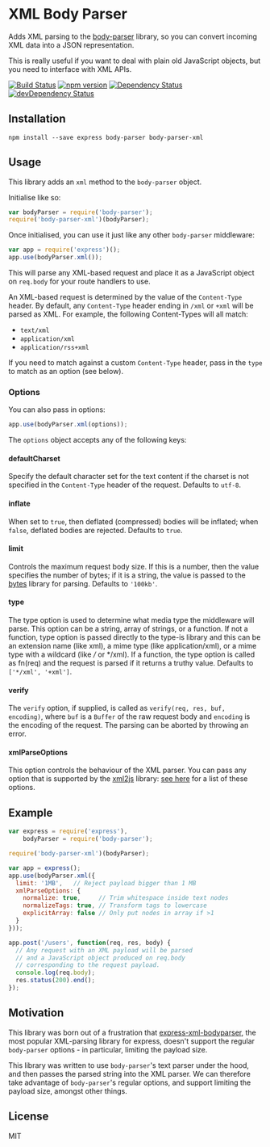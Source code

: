 # XML Body Parser

Adds XML parsing to the [body-parser](https://github.com/expressjs/body-parser) library, so you can convert incoming XML data into a JSON representation.

This is really useful if you want to deal with plain old JavaScript objects, but you need to interface with XML APIs.

[![Build Status](https://travis-ci.org/fiznool/body-parser-xml.svg?branch=master)](https://travis-ci.org/fiznool/body-parser-xml)
[![npm version](https://badge.fury.io/js/body-parser-xml.svg)](http://badge.fury.io/js/body-parser-xml)
[![Dependency Status](https://david-dm.org/fiznool/body-parser-xml.svg)](https://david-dm.org/fiznool/body-parser-xml)
[![devDependency Status](https://david-dm.org/fiznool/body-parser-xml/dev-status.svg)](https://david-dm.org/fiznool/body-parser-xml#info=devDependencies)

## Installation

```
npm install --save express body-parser body-parser-xml
```

## Usage

This library adds an `xml` method to the `body-parser` object.

Initialise like so:

``` js
var bodyParser = require('body-parser');
require('body-parser-xml')(bodyParser);
```

Once initialised, you can use it just like any other `body-parser` middleware:

``` js
var app = require('express')();
app.use(bodyParser.xml());
```

This will parse any XML-based request and place it as a JavaScript object on `req.body` for your route handlers to use.

An XML-based request is determined by the value of the `Content-Type` header. By default, any `Content-Type` header ending in `/xml` or `+xml` will be parsed as XML. For example, the following Content-Types will all match:

- `text/xml`
- `application/xml`
- `application/rss+xml`

If you need to match against a custom `Content-Type` header, pass in the `type` to match as an option (see below).

### Options

You can also pass in options:

``` js
app.use(bodyParser.xml(options));
```

The `options` object accepts any of the following keys:

#### defaultCharset

Specify the default character set for the text content if the charset is not specified in the `Content-Type` header of the request. Defaults to `utf-8`.

#### inflate

When set to `true`, then deflated (compressed) bodies will be inflated; when `false`, deflated bodies are rejected. Defaults to `true`.

#### limit

Controls the maximum request body size. If this is a number, then the value specifies the number of bytes; if it is a string, the value is passed to the [bytes](https://www.npmjs.com/package/bytes) library for parsing. Defaults to `'100kb'`.

#### type

The type option is used to determine what media type the middleware will parse. This option can be a string, array of strings, or a function. If not a function, type option is passed directly to the type-is library and this can be an extension name (like xml), a mime type (like application/xml), or a mime type with a wildcard (like */* or */xml). If a function, the type option is called as fn(req) and the request is parsed if it returns a truthy value. Defaults to `['*/xml', '+xml']`.

#### verify

The `verify` option, if supplied, is called as `verify(req, res, buf, encoding)`, where `buf` is a `Buffer` of the raw request body and `encoding` is the encoding of the request. The parsing can be aborted by throwing an error.

#### xmlParseOptions

This option controls the behaviour of the XML parser. You can pass any option that is supported by the [xml2js](https://github.com/Leonidas-from-XIV/node-xml2js) library: [see here](https://github.com/Leonidas-from-XIV/node-xml2js#options) for a list of these options.

## Example

``` js
var express = require('express'),
    bodyParser = require('body-parser');

require('body-parser-xml')(bodyParser);

var app = express();
app.use(bodyParser.xml({
  limit: '1MB',   // Reject payload bigger than 1 MB
  xmlParseOptions: {
    normalize: true,     // Trim whitespace inside text nodes
    normalizeTags: true, // Transform tags to lowercase
    explicitArray: false // Only put nodes in array if >1
  }
}));

app.post('/users', function(req, res, body) {
  // Any request with an XML payload will be parsed
  // and a JavaScript object produced on req.body
  // corresponding to the request payload.
  console.log(req.body);
  res.status(200).end();
});

```

## Motivation

This library was born out of a frustration that [express-xml-bodyparser](https://github.com/macedigital/express-xml-bodyparser), the most popular XML-parsing library for express, doesn't support the regular `body-parser` options - in particular, limiting the payload size.

This library was written to use `body-parser`'s text parser under the hood, and then passes the parsed string into the XML parser. We can therefore take advantage of `body-parser`'s regular options, and support limiting the payload size, amongst other things.

## License

MIT
